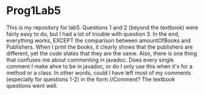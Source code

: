 # Prog1Lab5
This is my repository for lab5. Questions 1 and 2 (beyond the textbook) were fairly easy to do, but I had a lot of trouble with question 3. In the end, everything works, EXCEPT the comparison between amountOfBooks and Publishers. When I print the books, it clearly shows that the publishers are different, yet the code states that they are the same. Also, there is one thing that confuses me about commenting in javadoc. Does every single comment I make ahve to be in javadoc, or do I only use this when it's for a method or a class. In other words, could I have left most of my comments (especially for questions 1-2) in the form //Comment? The textbook questions went well.
